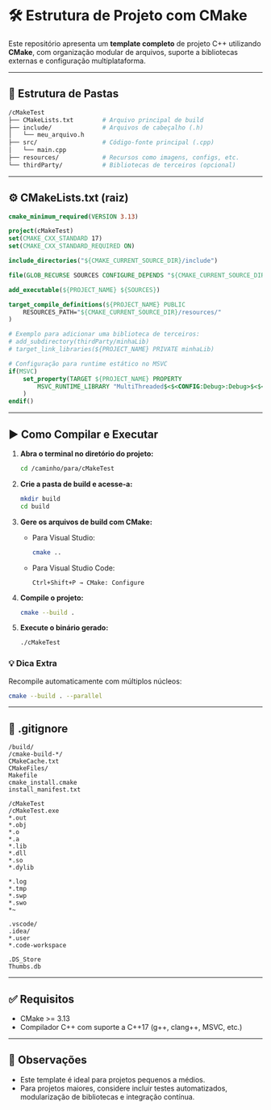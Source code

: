 
# 🛠️ Estrutura de Projeto com CMake

Este repositório apresenta um **template completo** de projeto C++ utilizando **CMake**, com organização modular de arquivos, suporte a bibliotecas externas e configuração multiplataforma.

---

## 📁 Estrutura de Pastas

```bash
/cMakeTest 
├── CMakeLists.txt        # Arquivo principal de build
├── include/              # Arquivos de cabeçalho (.h)
│   └── meu_arquivo.h
├── src/                  # Código-fonte principal (.cpp)
│   └── main.cpp
├── resources/            # Recursos como imagens, configs, etc.
└── thirdParty/           # Bibliotecas de terceiros (opcional)
```

---

## ⚙️ CMakeLists.txt (raiz)

```cmake
cmake_minimum_required(VERSION 3.13)

project(cMakeTest)
set(CMAKE_CXX_STANDARD 17)
set(CMAKE_CXX_STANDARD_REQUIRED ON)

include_directories("${CMAKE_CURRENT_SOURCE_DIR}/include")

file(GLOB_RECURSE SOURCES CONFIGURE_DEPENDS "${CMAKE_CURRENT_SOURCE_DIR}/src/*.cpp")

add_executable(${PROJECT_NAME} ${SOURCES})

target_compile_definitions(${PROJECT_NAME} PUBLIC 
    RESOURCES_PATH="${CMAKE_CURRENT_SOURCE_DIR}/resources/"
)

# Exemplo para adicionar uma biblioteca de terceiros:
# add_subdirectory(thirdParty/minhaLib)
# target_link_libraries(${PROJECT_NAME} PRIVATE minhaLib)

# Configuração para runtime estático no MSVC
if(MSVC)
    set_property(TARGET ${PROJECT_NAME} PROPERTY
        MSVC_RUNTIME_LIBRARY "MultiThreaded$<$<CONFIG:Debug>:Debug>$<$<CONFIG:Release>:Release>"
    )
endif()
```

---

## ▶️ Como Compilar e Executar

1. **Abra o terminal no diretório do projeto:**
   ```bash
   cd /caminho/para/cMakeTest
   ```

2. **Crie a pasta de build e acesse-a:**
   ```bash
   mkdir build
   cd build
   ```

3. **Gere os arquivos de build com CMake:**
   - Para Visual Studio:
     ```bash
     cmake ..
     ```
   - Para Visual Studio Code:
     ```
     Ctrl+Shift+P → CMake: Configure
     ```

4. **Compile o projeto:**
   ```bash
   cmake --build .
   ```

5. **Execute o binário gerado:**
   ```bash
   ./cMakeTest
   ```

### 💡 Dica Extra

Recompile automaticamente com múltiplos núcleos:

```bash
cmake --build . --parallel
```

---

## 📄 .gitignore

```gitignore
/build/
/cmake-build-*/
CMakeCache.txt
CMakeFiles/
Makefile
cmake_install.cmake
install_manifest.txt

/cMakeTest
/cMakeTest.exe
*.out
*.obj
*.o
*.a
*.lib
*.dll
*.so
*.dylib

*.log
*.tmp
*.swp
*.swo
*~

.vscode/
.idea/
*.user
*.code-workspace

.DS_Store
Thumbs.db
```

---

## ✅ Requisitos

- CMake >= 3.13
- Compilador C++ com suporte a C++17 (g++, clang++, MSVC, etc.)

---

## 📌 Observações

- Este template é ideal para projetos pequenos a médios.
- Para projetos maiores, considere incluir testes automatizados, modularização de bibliotecas e integração contínua.
